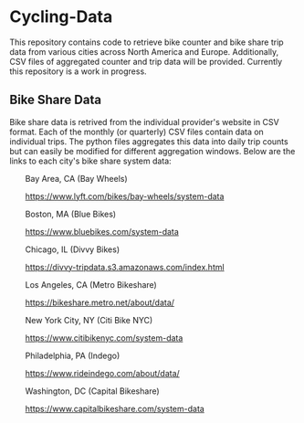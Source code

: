 # Cycling-Data
This repository contains code to retrieve bike counter and bike share trip data from various cities across North America and Europe. Additionally, CSV files of aggregated counter and trip data will be provided. Currently this repository is a work in progress.

## Bike Share Data
Bike share data is retrived from the individual provider's website in CSV format. Each of the monthly (or quarterly) CSV files contain data on individual trips. The python files aggregates this data into daily trip counts but can easily be modified for different aggregation windows. Below are the links to each city's bike share system data:

&nbsp;&nbsp;&nbsp;&nbsp;&nbsp;&nbsp; Bay Area, CA (Bay Wheels)

&nbsp;&nbsp;&nbsp;&nbsp;&nbsp;&nbsp; https://www.lyft.com/bikes/bay-wheels/system-data

&nbsp;&nbsp;&nbsp;&nbsp;&nbsp;&nbsp; Boston, MA (Blue Bikes)

&nbsp;&nbsp;&nbsp;&nbsp;&nbsp;&nbsp; https://www.bluebikes.com/system-data

&nbsp;&nbsp;&nbsp;&nbsp;&nbsp;&nbsp; Chicago, IL (Divvy Bikes)

&nbsp;&nbsp;&nbsp;&nbsp;&nbsp;&nbsp; https://divvy-tripdata.s3.amazonaws.com/index.html

&nbsp;&nbsp;&nbsp;&nbsp;&nbsp;&nbsp; Los Angeles, CA (Metro Bikeshare)

&nbsp;&nbsp;&nbsp;&nbsp;&nbsp;&nbsp; https://bikeshare.metro.net/about/data/

&nbsp;&nbsp;&nbsp;&nbsp;&nbsp;&nbsp; New York City, NY (Citi Bike NYC)

&nbsp;&nbsp;&nbsp;&nbsp;&nbsp;&nbsp; https://www.citibikenyc.com/system-data

&nbsp;&nbsp;&nbsp;&nbsp;&nbsp;&nbsp; Philadelphia, PA (Indego)

&nbsp;&nbsp;&nbsp;&nbsp;&nbsp;&nbsp; https://www.rideindego.com/about/data/

&nbsp;&nbsp;&nbsp;&nbsp;&nbsp;&nbsp; Washington, DC (Capital Bikeshare)

&nbsp;&nbsp;&nbsp;&nbsp;&nbsp;&nbsp; https://www.capitalbikeshare.com/system-data
